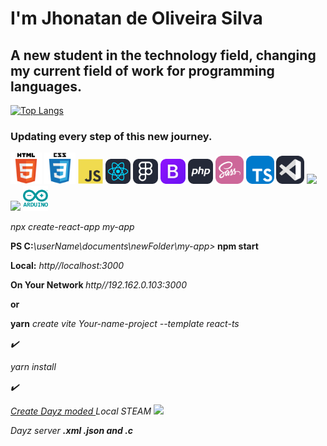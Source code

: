 <h1>I'm Jhonatan de Oliveira Silva </h1>
<h2>A new student in the technology field, changing my current field of work for programming languages.</h2>
      


[![Top Langs](https://github-readme-stats.vercel.app/api/top-langs/?username=Jhowpix&layout=compact)](https://github.com/anuraghazra/github-readme-stats)

 <h3>Updating every step of this new journey.</h3>
 
 <img src="https://raw.githubusercontent.com/devicons/devicon/master/icons/html5/html5-original-wordmark.svg " style="width: 50px;">  <img src="https://raw.githubusercontent.com/devicons/devicon/master/icons/css3/css3-original-wordmark.svg " style="width: 50px;">  <img src="https://raw.githubusercontent.com/devicons/devicon/master/icons/javascript/javascript-original.svg" style="width: 40px;">  <img src="https://github.com/tandpfun/skill-icons/blob/main/icons/React-Dark.svg" style="width: 40px;">  <img src="https://github.com/tandpfun/skill-icons/blob/main/icons/Figma-Dark.svg" style="width: 40px;"> <img src="https://github.com/tandpfun/skill-icons/blob/main/icons/Bootstrap.svg" style="width: 40px;">  <img src="https://github.com/tandpfun/skill-icons/blob/main/icons/PHP-Dark.svg" style="width: 40px;">  <img src="https://github.com/tandpfun/skill-icons/blob/main/icons/Sass.svg" style="width: 45px;">  <img src="https://github.com/tandpfun/skill-icons/blob/main/icons/TypeScript.svg" style="width: 45px;">  <img src="https://github.com/tandpfun/skill-icons/blob/main/icons/VSCode-Dark.svg" style="width: 45px;">
<img src="https://github.com/isocpp/logos/blob/master/cpp_logo.svg" style="width: 40px;"> <img src="https://user-images.githubusercontent.com/17773218/56295546-32a81200-60ea-11e9-8761-0b726b20fd51.png" style="width: 50px;"> <img src="https://raw.githubusercontent.com/devicons/devicon/master/icons/arduino/arduino-original-wordmark.svg" style="width: 40px;">

<i> npx create-react-app my-app </i>

<b>PS C:</b><i>\userName\documents\newFolder\my-app></i><b> npm start</b>

<b>Local:</b> <i> http//localhost:3000</i>

<b>On Your Network </b> <i> http//192.162.0.103:3000</i>

<p><b> or </b></p>
<b>yarn</b><i> create vite Your-name-project --template react-ts
<p><emotion>✔️</emotion></p>
<p>yarn install</p>
<p><emotion>✔️</emotion></p>

<a href="https://steamcommunity.com/profiles/76561199247898368/myworkshopfiles/?appid=221100">Create Dayz moded </a><i> Local STEAM </i><img src="https://upload.wikimedia.org/wikipedia/commons/8/83/Steam_icon_logo.svg" style="width: 20px;">


<i> Dayz server </i><b> .xml .json and .c </b>
 
